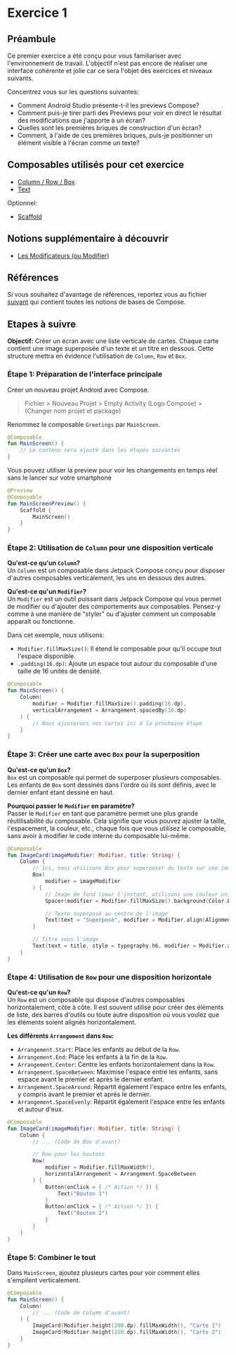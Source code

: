 # Exercice 1

## Préambule

Ce premier exercice a été conçu pour vous familiariser avec l'environnement de travail. L'objectif n'est pas encore de réaliser une interface cohérente et jolie car ce sera l'objet des exercices et niveaux suivants.

Concentrez vous sur les questions suivantes:

- Comment Android Studio présente-t-il les previews Compose?
- Comment puis-je tirer parti des Previews pour voir en direct le résultat des modifications que j'apporte à un écran?
- Quelles sont les premières briques de construction d'un écran?
- Comment, à l'aide de ces premières briques, puis-je positionner un élément visible à l'écran comme un texte?

## Composables utilisés pour cet exercice

- [Column / Row / Box](https://developer.android.com/jetpack/compose/layouts/basics?hl=fr)
- [Text](https://developer.android.com/jetpack/compose/text?hl=fr)

Optionnel:

- [Scaffold](https://developer.android.com/jetpack/compose/layouts/material?hl=fr#scaffold)

## Notions supplémentaire à découvrir

- [Les Modificateurs (ou Modifier)](https://developer.android.com/jetpack/compose/modifiers?hl=fr)

## Références

Si vous souhaitez d'avantage de références, reportez vous au fichier [suivant](../Notions.md) qui contient toutes les notions de bases de Compose.

## Etapes à suivre

**Objectif:** Créer un écran avec une liste verticale de cartes. Chaque carte contient une image superposée d'un texte et un titre en dessous. Cette structure mettra en évidence l'utilisation de `Column`, `Row` et `Box`.

### Étape 1: Préparation de l'interface principale

Créer un nouveau projet Android avec Compose.

> Fichier > Nouveau Projet > Empty Activity (Logo Compose) > (Changer nom projet et package)

Renommez le composable `Greetings` par `MainScreen`.

```kotlin
@Composable
fun MainScreen() {
    // Le contenu sera ajouté dans les étapes suivantes
}
```

Vous pouvez utiliser la preview pour voir les changements en temps réel sans le lancer sur votre smartphone

```kotlin
@Preview
@Composable
fun MainScreenPreview() {
    Scaffold {
        MainScreen()
    }
}
```

### Étape 2: Utilisation de `Column` pour une disposition verticale

**Qu'est-ce qu'un `Column`?**  
Un `Column` est un composable dans Jetpack Compose conçu pour disposer d'autres composables verticalement, les uns en dessous des autres.

**Qu'est-ce qu'un `Modifier`?**  
Un `Modifier` est un outil puissant dans Jetpack Compose qui vous permet de modifier ou d'ajouter des comportements aux composables. Pensez-y comme à une manière de "styler" ou d'ajuster comment un composable apparaît ou fonctionne.

Dans cet exemple, nous utilisons:

- `Modifier.fillMaxSize()`: Il étend le composable pour qu'il occupe tout l'espace disponible.
- `.padding(16.dp)`: Ajoute un espace tout autour du composable d'une taille de 16 unités de densité.

```kotlin
@Composable
fun MainScreen() {
    Column(
        modifier = Modifier.fillMaxSize().padding(16.dp),
        verticalArrangement = Arrangement.spacedBy(16.dp)
    ) {
        // Nous ajouterons nos cartes ici à la prochaine étape
    }
}
```

### Étape 3: Créer une carte avec `Box` pour la superposition

**Qu'est-ce qu'un `Box`?**  
`Box` est un composable qui permet de superposer plusieurs composables. Les enfants de `Box` sont dessinés dans l'ordre où ils sont définis, avec le dernier enfant étant dessiné en haut.

**Pourquoi passer le `Modifier` en paramètre?**  
Passer le `Modifier` en tant que paramètre permet une plus grande réutilisabilité du composable. Cela signifie que vous pouvez ajuster la taille, l'espacement, la couleur, etc., chaque fois que vous utilisez le composable, sans avoir à modifier le code interne du composable lui-même.

```kotlin
@Composable
fun ImageCard(imageModifier: Modifier, title: String) {
    Column {
        // Ici, nous utilisons Box pour superposer du texte sur une image
        Box(
            modifier = imageModifier
        ) {
            // Image de fond (pour l'instant, utilisons une couleur unie)
            Spacer(modifier = Modifier.fillMaxSize().background(Color.Blue))

            // Texte superposé au centre de l'image
            Text(text = "Superposé", modifier = Modifier.align(Alignment.Center), color = Color.White)
        }

        // Titre sous l'image
        Text(text = title, style = typography.h6, modifier = Modifier.align(Alignment.CenterHorizontally))
    }
}

```

### Étape 4: Utilisation de `Row` pour une disposition horizontale

**Qu'est-ce qu'un `Row`?**  
Un `Row` est un composable qui dispose d'autres composables horizontalement, côte à côte. Il est souvent utilisé pour créer des éléments de liste, des barres d'outils ou toute autre disposition où vous voulez que les éléments soient alignés horizontalement.

**Les différents `Arrangement` dans `Row`:**

- `Arrangement.Start`: Place les enfants au début de la `Row`.
- `Arrangement.End`: Place les enfants à la fin de la `Row`.
- `Arrangement.Center`: Centre les enfants horizontalement dans la `Row`.
- `Arrangement.SpaceBetween`: Maximise l'espace entre les enfants, sans espace avant le premier et après le dernier enfant.
- `Arrangement.SpaceAround`: Répartit également l'espace entre les enfants, y compris avant le premier et après le dernier.
- `Arrangement.SpaceEvenly`: Répartit également l'espace entre les enfants et autour d'eux.

``` kotlin
@Composable
fun ImageCard(imageModifier: Modifier, title: String) {
    Column {
        // ... (Code de Box d'avant)

        // Row pour les boutons
        Row(
            modifier = Modifier.fillMaxWidth(),
            horizontalArrangement = Arrangement.SpaceBetween
        ) {
            Button(onClick = { /* Action */ }) {
                Text("Bouton 1")
            }
            Button(onClick = { /* Action */ }) {
                Text("Bouton 2")
            }
        }
    }
}
```

### Étape 5: Combiner le tout

Dans `MainScreen`, ajoutez plusieurs cartes pour voir comment elles s'empilent verticalement.

```kotlin
@Composable
fun MainScreen() {
    Column(
        // ... (Code de Column d'avant)
    ) {
        ImageCard(Modifier.height(200.dp).fillMaxWidth(), "Carte 1")
        ImageCard(Modifier.height(150.dp).fillMaxWidth(), "Carte 2")
    }
}
```
